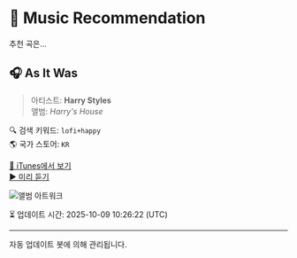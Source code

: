 
# 🎵 Music Recommendation

추천 곡은...

## 🎧 As It Was  
> 아티스트: **Harry Styles**  
> 앨범: _Harry's House_  

🔍 검색 키워드: `lofi+happy`  
🌎 국가 스토어: `KR`

[🔗 iTunes에서 보기](https://music.apple.com/kr/album/as-it-was/1615584999?i=1615585008&uo=4)  
[▶️ 미리 듣기](https://audio-ssl.itunes.apple.com/itunes-assets/AudioPreview221/v4/5c/3e/35/5c3e3567-cb65-696e-ac12-1b6a70338fb4/mzaf_16996107027988577832.plus.aac.p.m4a)

![앨범 아트워크](https://is1-ssl.mzstatic.com/image/thumb/Music126/v4/2a/19/fb/2a19fb85-2f70-9e44-f2a9-82abe679b88e/886449990061.jpg/100x100bb.jpg)

⏳ 업데이트 시간: 2025-10-09 10:26:22 (UTC)

---
자동 업데이트 봇에 의해 관리됩니다.
